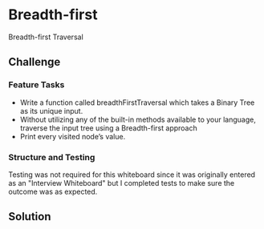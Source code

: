 # Breadth-first
<!-- Short summary or background information -->
Breadth-first Traversal

## Challenge

### Feature Tasks

- Write a function called breadthFirstTraversal which takes a Binary Tree as its unique input. 
- Without utilizing any of the built-in methods available to your language, traverse the input tree using a Breadth-first approach
- Print every visited node’s value.
### Structure and Testing
Testing was not required for this whiteboard since it was originally entered as an "Interview Whiteboard" but I completed tests to make sure the outcome was as expected.

## Solution
<!-- Embedded whiteboard image 
Page 1
![Page 1](/Users/amycohen/codefellows/401/whiteboard/data-structures-and-algorithms/src/day15/assets/day15-page1.jpg)

Page 2
![Page 2](/Users/amycohen/codefellows/401/whiteboard/data-structures-and-algorithms/src/day15/assets/day15-page2.jpg)
-->